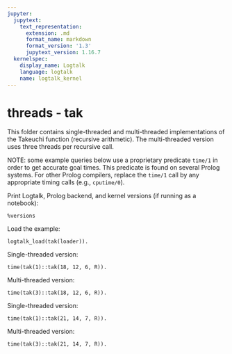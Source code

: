 ```yaml
---
jupyter:
  jupytext:
    text_representation:
      extension: .md
      format_name: markdown
      format_version: '1.3'
      jupytext_version: 1.16.7
  kernelspec:
    display_name: Logtalk
    language: logtalk
    name: logtalk_kernel
---
```


<!--
________________________________________________________________________

This file is part of Logtalk <https://logtalk.org/>  
SPDX-FileCopyrightText: 1998-2025 Paulo Moura <pmoura@logtalk.org>  
SPDX-License-Identifier: Apache-2.0

Licensed under the Apache License, Version 2.0 (the "License");
you may not use this file except in compliance with the License.
You may obtain a copy of the License at

    http://www.apache.org/licenses/LICENSE-2.0

Unless required by applicable law or agreed to in writing, software
distributed under the License is distributed on an "AS IS" BASIS,
WITHOUT WARRANTIES OR CONDITIONS OF ANY KIND, either express or implied.
See the License for the specific language governing permissions and
limitations under the License.
________________________________________________________________________
-->

# threads - tak

This folder contains single-threaded and multi-threaded implementations 
of the Takeuchi function (recursive arithmetic). The multi-threaded version 
uses three threads per recursive call.

NOTE: some example queries below use a proprietary predicate `time/1` in
order to get accurate goal times. This predicate is found on several Prolog
systems. For other Prolog compilers, replace the `time/1` call by any
appropriate timing calls (e.g., `cputime/0`).

Print Logtalk, Prolog backend, and kernel versions (if running as a notebook):

```logtalk
%versions
```

Load the example:

```logtalk
logtalk_load(tak(loader)).
```

Single-threaded version:

```logtalk
time(tak(1)::tak(18, 12, 6, R)).
```

<!--
% 254,476 inferences, 0.06 CPU in 0.07 seconds (91% CPU, 4241267 Lips)

R = 7.
-->

Multi-threaded version:

```logtalk
time(tak(3)::tak(18, 12, 6, R)).
```

<!--
% 714 inferences, 0.06 CPU in 0.05 seconds (121% CPU, 11900 Lips)

R = 7.
-->

Single-threaded version:

```logtalk
time(tak(1)::tak(21, 14, 7, R)).
```

<!--
% 1,583,068 inferences, 0.52 CPU in 0.61 seconds (86% CPU, 3044362 Lips)

R = 14.
-->

Multi-threaded version:

```logtalk
time(tak(3)::tak(21, 14, 7, R)).
```

<!--
% 106 inferences, 0.48 CPU in 0.38 seconds (127% CPU, 221 Lips)

R = 14.
-->
